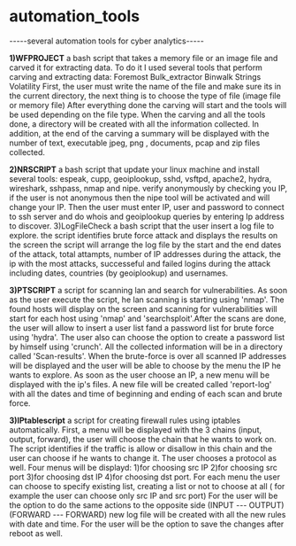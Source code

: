 # automation_tools
-----several automation tools for cyber analytics-----


**1)WFPROJECT** a bash script that takes a memory file or an image file and carved it for extracting data. To do it I used several tools that perform carving and extracting data: Foremost Bulk_extractor Binwalk Strings Volatility First, the user must write the name of the file and make sure its in the current directory, the next thing is to choose the type of file (image file or memory file) After everything done the carving will start and the tools will be used depending on the file type. When the carving and all the tools done, a directory will be created with all the information collected. In addition, at the end of the carving a summary will be displayed with the number of text, executable jpeg, png , documents, pcap and zip files collected.

**2)NRSCRIPT** a bash script that update your linux machine and install several tools: espeak, cupp, geoiplookup, sshd, vsftpd, apache2, hydra, wireshark, sshpass, nmap and nipe. verify anonymously by checking you IP, if the user is not anonymous then the nipe tool will be activated and will change your IP. Then the user must enter IP, user and password to connect to ssh server and do whois and geoiplookup queries by entering Ip address to discover.
3)LogFileCheck a bash script that the user insert a log file to explore. the script identifies brute force attack and displays the results on the screen the script will arrange the log file by the start and the end dates of the attack, total attampts, number of IP addresses during the attack, the ip with the most attacks, successeful and failed logins during the attack including dates, countries (by geoiplookup) and usernames.
 
**3)PTSCRIPT** a script for scanning lan and search for vulnerabilities. As soon as the user execute the script, he lan scanning is starting using 'nmap'. The found hosts will display on the screen and scanning for vulnerabilities will start for each host using 'nmap' and 'searchsploit'.After the scans are done, the user will allow to insert a user list fand a password list for brute force using 'hydra'. The user also can choose the option to create a password list by himself using 'crunch'. All the collected information will be in a directory called 'Scan-results'. When the brute-force is over all scanned IP addresses will be displayed and the user will be able to choose by the menu the IP he wants to explore. As soon as the user choose an IP, a new menu will be displayed with the ip's files. A new file will be created called 'report-log' with all the dates and time of beginning and ending of each scan and brute force.

**3)IPtablescript** a script for creating firewall rules using iptables automatically. First, a menu will be displayed with the 3 chains (input, output, forward), the user will choose the chain that he wants to work on. The script identifies if the traffic is allow or disallow in this chain and the user can choose if he wants to change it. The user chooses a protocol as well. Four menus will be displayd: 1)for choosing src IP 2)for choosing src port 3)for choosing dst IP 4)for choosing dst port. For each menu the user can choose to specify existing list, creating a list or not to choose at all ( for example the user can choose only src IP and src port) For the user will be the option to do the same actions to the opposite side (INPUT --- OUTPUT) (FORWARD --- FORWARD) new log file will be created with all the new rules with date and time. For the user will be the option to save the changes after reboot as well.

